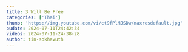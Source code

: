 ```yaml
---
title: 3 Will Be Free
categories: ['Thai']
thumb: 'https://img.youtube.com/vi/ct9fPlMJSDw/maxresdefault.jpg'
pudate: 2024-07-11T24:42:34
videos: 2024-07-11-24-38-28
author: tin-sokhavuth
---
```

